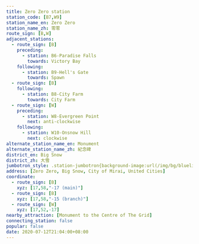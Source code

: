 ```yaml
---
title: Zero Zero station
station_code: [B7,W9]
station_name_en: Zero Zero
station_name_zh: 零零
route_sign: [B,W]
adjacent_stations:
  - route_sign: [B]
    preceding:
      - station: B6-Paradise Falls
        towards: Victory Bay
    following:
      - station: B9-Hell's Gate
        towards: Spawn
  - route_sign: [B]
    following:
      - station: B8-City Farm
        towards: City Farm
  - route_sign: [W]
    preceding:
      - station: W8-Evergreen Point
        next: anti-clockwise
    following:
      - station: W10-Onsnow Hill
        next: clockwise
alternate_station_name_en: Monument
alternate_station_name_zh: 紀念碑
district_en: Big Snow
district_zh: 大雪
jumbotron_style: .station-jumbotron{background-image:url(/img/bg/blueline.png),url(/img/bg/blueline.png),url(/img/bg/waterfallline.png);background-repeat:no-repeat;background-size:100% 10px,50% 10px,100% 10px;background-position:0 100px,right 130px,0 160px}
address: [Zero Zero, Big Snow, City of Mirai, United Cities]
coordinate:
  - route_sign: [B]
    xyz: [17,58,"-17 (main)"]
  - route_sign: [B]
    xyz: [17,58,"-15 (branch)"]
  - route_sign: [W]
    xyz: [17,52,-17]
nearby_attraction: [Monument to the Centre of The Grid]
connecting_station: false
popular: false
date: 2020-07-12T21:04:00+08:00
---
```


